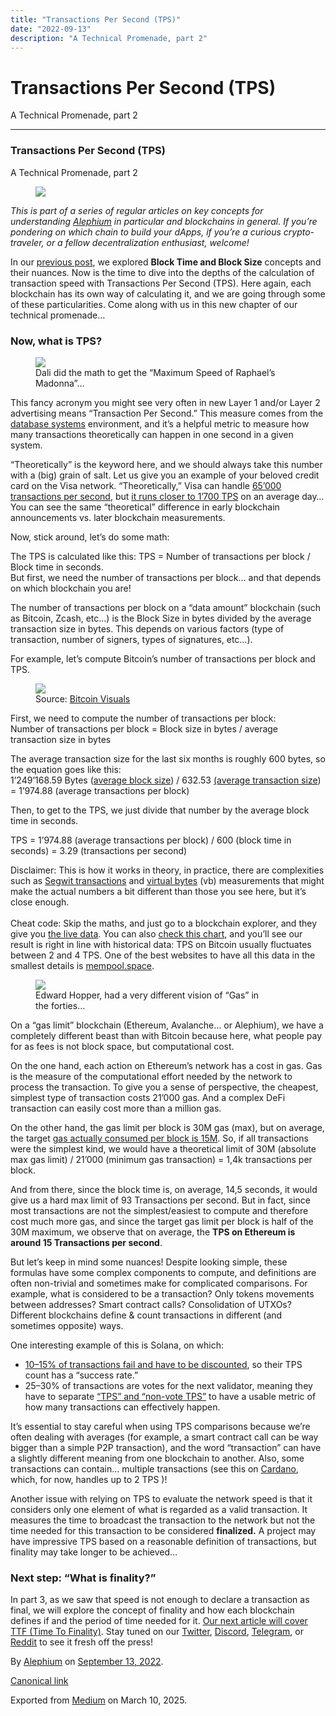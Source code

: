 ```yaml
---
title: "Transactions Per Second (TPS)"
date: "2022-09-13"
description: "A Technical Promenade, part 2"
---
```


<div>

# Transactions Per Second (TPS)

</div>

<div class="section p-summary" field="subtitle">

A Technical Promenade, part 2

</div>

<div class="section e-content" field="body">

<div id="5d64" class="section section section--body section--first section--last">

<div class="section-divider">

------------------------------------------------------------------------

</div>

<div class="section-content">

<div class="section-inner sectionLayout--insetColumn">

### Transactions Per Second (TPS)

A Technical Promenade, part 2

<figure id="d6bb" class="graf graf--figure graf-after--p">
<img src="https://cdn-images-1.medium.com/max/800/1*YO8DxiQMvaRErrFSACu-gg.png" class="graf-image" data-image-id="1*YO8DxiQMvaRErrFSACu-gg.png" data-width="1024" data-height="576" data-is-featured="true" />
</figure>

*This is part of a series of regular articles on key concepts for understanding* <a href="https://alephium.org/" class="markup--anchor markup--p-anchor" data-href="https://alephium.org/" rel="noopener" target="_blank"><em>Alephium</em></a> *in particular and blockchains in general. If you’re pondering on which chain to build your dApps, if you’re a curious crypto-traveler, or a fellow decentralization enthusiast, welcome!*

In our <a href="https://medium.com/@alephium/block-time-and-block-size-16e37292444f" class="markup--anchor markup--p-anchor" data-href="https://medium.com/@alephium/block-time-and-block-size-16e37292444f" target="_blank">previous post</a>, we explored **Block Time and Block Size** concepts and their nuances. Now is the time to dive into the depths of the calculation of transaction speed with Transactions Per Second (TPS). Here again, each blockchain has its own way of calculating it, and we are going through some of these particularities. Come along with us in this new chapter of our technical promenade…

### Now, what is TPS?

<figure id="7964" class="graf graf--figure graf-after--h3">
<img src="https://cdn-images-1.medium.com/max/800/0*g1ROu9IwhhHOR87y" class="graf-image" data-image-id="0*g1ROu9IwhhHOR87y" data-width="1309" data-height="1600" />
<figcaption>Dali did the math to get the “Maximum Speed of Raphael’s Madonna”…</figcaption>
</figure>

This fancy acronym you might see very often in new Layer 1 and/or Layer 2 advertising means “Transaction Per Second.” This measure comes from the <a href="https://en.wikipedia.org/wiki/Transactions_per_second" class="markup--anchor markup--p-anchor" data-href="https://en.wikipedia.org/wiki/Transactions_per_second" rel="noopener" target="_blank">database systems</a> environment, and it’s a helpful metric to measure how many transactions theoretically can happen in one second in a given system.

“Theoretically” is the keyword here, and we should always take this number with a (big) grain of salt. Let us give you an example of your beloved credit card on the Visa network. “Theoretically,” Visa can handle <a href="https://www.visa.co.uk/dam/VCOM/download/corporate/media/visanet-technology/aboutvisafactsheet.pdf" class="markup--anchor markup--p-anchor" data-href="https://www.visa.co.uk/dam/VCOM/download/corporate/media/visanet-technology/aboutvisafactsheet.pdf" rel="noopener" target="_blank">65’000 transactions per second</a>, but <a href="https://news.bitcoin.com/no-visa-doesnt-handle-24000-tps-and-neither-does-your-pet-blockchain/" class="markup--anchor markup--p-anchor" data-href="https://news.bitcoin.com/no-visa-doesnt-handle-24000-tps-and-neither-does-your-pet-blockchain/" rel="noopener" target="_blank">it runs closer to 1’700 TPS</a> on an average day… You can see the same “theoretical” difference in early blockchain announcements vs. later blockchain measurements.

Now, stick around, let’s do some math:

The TPS is calculated like this: TPS = Number of transactions per block / Block time in seconds.   
But first, we need the number of transactions per block… and that depends on which blockchain you are!

The number of transactions per block on a “data amount” blockchain (such as Bitcoin, Zcash, etc…) is the Block Size in bytes divided by the average transaction size in bytes. This depends on various factors (type of transaction, number of signers, types of signatures, etc…).

For example, let’s compute Bitcoin’s number of transactions per block and TPS.

<figure id="a452" class="graf graf--figure graf-after--p">
<img src="https://cdn-images-1.medium.com/max/800/0*EynnVGOTUyrlMpYe" class="graf-image" data-image-id="0*EynnVGOTUyrlMpYe" data-width="1028" data-height="322" />
<figcaption>Source: <a href="https://bitcoinvisuals.com/chain-tx-size" class="markup--anchor markup--figure-anchor" data-href="https://bitcoinvisuals.com/chain-tx-size" rel="noopener" target="_blank">Bitcoin Visuals</a></figcaption>
</figure>

First, we need to compute the number of transactions per block:  
Number of transactions per block = Block size in bytes / average transaction size in bytes

The average transaction size for the last six months is roughly 600 bytes, so the equation goes like this:   
1’249’168.59 Bytes (<a href="https://www.blockchain.com/charts/avg-block-size" class="markup--anchor markup--p-anchor" data-href="https://www.blockchain.com/charts/avg-block-size" rel="noopener" target="_blank">average block size</a>) / 632.53 <a href="https://bitcoinvisuals.com/chain-tx-size" class="markup--anchor markup--p-anchor" data-href="https://bitcoinvisuals.com/chain-tx-size" rel="noopener" target="_blank">(average transaction size</a>) = 1’974.88 (average transactions per block)

Then, to get to the TPS, we just divide that number by the average block time in seconds.

TPS = 1’974.88 (average transactions per block) / 600 (block time in seconds) = 3.29 (transactions per second)

Disclaimer: This is how it works in theory, in practice, there are complexities such as <a href="https://www.exodus.com/news/segwit-explained/" class="markup--anchor markup--p-anchor" data-href="https://www.exodus.com/news/segwit-explained/" rel="noopener" target="_blank">Segwit transactions</a> and <a href="https://en.bitcoin.it/wiki/Weight_units" class="markup--anchor markup--p-anchor" data-href="https://en.bitcoin.it/wiki/Weight_units" rel="noopener" target="_blank">virtual bytes</a> (vb) measurements that might make the actual numbers a bit different than those you see here, but it’s close enough.   
   
Cheat code: Skip the maths, and just go to a blockchain explorer, and they give you <a href="https://blockchair.com/bitcoin" class="markup--anchor markup--p-anchor" data-href="https://blockchair.com/bitcoin" rel="noopener" target="_blank">the live data</a>. You can also <a href="https://blockchair.com/bitcoin/charts/transactions-per-second" class="markup--anchor markup--p-anchor" data-href="https://blockchair.com/bitcoin/charts/transactions-per-second" rel="noopener" target="_blank">check this chart,</a> and you’ll see our result is right in line with historical data: TPS on Bitcoin usually fluctuates between 2 and 4 TPS. One of the best websites to have all this data in the smallest details is <a href="https://mempool.space/fr/" class="markup--anchor markup--p-anchor" data-href="https://mempool.space/fr/" rel="noopener" target="_blank">mempool.space</a>.

<figure id="03e6" class="graf graf--figure graf-after--p">
<img src="https://cdn-images-1.medium.com/max/800/0*gcSWfz4pY4CA6xJQ" class="graf-image" data-image-id="0*gcSWfz4pY4CA6xJQ" data-width="1400" data-height="908" />
<figcaption>Edward Hopper, had a very different vision of “Gas” in the forties…</figcaption>
</figure>

On a “gas limit” blockchain (Ethereum, Avalanche… or Alephium), we have a completely different beast than with Bitcoin because here, what people pay for as fees is not block space, but computational cost.

On the one hand, each action on Ethereum’s network has a cost in gas. Gas is the measure of the computational effort needed by the network to process the transaction. To give you a sense of perspective, the cheapest, simplest type of transaction costs 21’000 gas. And a complex DeFi transaction can easily cost more than a million gas.

On the other hand, the gas limit per block is 30M gas (max), but on average, the target <a href="https://blockchair.com/ethereum/charts/average-gas-used" class="markup--anchor markup--p-anchor" data-href="https://blockchair.com/ethereum/charts/average-gas-used" rel="noopener" target="_blank">gas actually consumed per block is 15M</a>. So, if all transactions were the simplest kind, we would have a theoretical limit of 30M (absolute max gas limit) / 21’000 (minimum gas transaction) = 1,4k transactions per block.

And from there, since the block time is, on average, 14,5 seconds, it would give us a hard max limit of 93 Transactions per second. But in fact, since most transactions are not the simplest/easiest to compute and therefore cost much more gas, and since the target gas limit per block is half of the 30M maximum, we observe that on average, the **TPS on Ethereum is around 15 Transactions per second**.

But let’s keep in mind some nuances! Despite looking simple, these formulas have some complex components to compute, and definitions are often non-trivial and sometimes make for complicated comparisons. For example, what is considered to be a transaction? Only tokens movements between addresses? Smart contract calls? Consolidation of UTXOs? Different blockchains define & count transactions in different (and sometimes opposite) ways.

One interesting example of this is Solana, on which:

- <span id="3c56"><a href="https://mirror.xyz/0xFC03995eeaf129459C760729661CAa43308293B7/yNOU-vVmRsOpJ3oV30_AS1T2-1-w92aGQlGXQiA1fQ4" class="markup--anchor markup--li-anchor" data-href="https://mirror.xyz/0xFC03995eeaf129459C760729661CAa43308293B7/yNOU-vVmRsOpJ3oV30_AS1T2-1-w92aGQlGXQiA1fQ4" rel="noopener" target="_blank">10–15% of transactions fail and have to be discounted</a>, so their TPS count has a “success rate.”</span>
- <span id="148c">25–30% of transactions are votes for the next validator, meaning they have to separate <a href="https://analytics.solscan.io/public/dashboard/8d888828-baae-47b9-948b-d087e5de1411" class="markup--anchor markup--li-anchor" data-href="https://analytics.solscan.io/public/dashboard/8d888828-baae-47b9-948b-d087e5de1411" rel="noopener" target="_blank">“TPS” and “non-vote TPS”</a> to have a usable metric of how many transactions can effectively happen.</span>

It’s essential to stay careful when using TPS comparisons because we’re often dealing with averages (for example, a smart contract call can be way bigger than a simple P2P transaction), and the word “transaction” can have a slightly different meaning from one blockchain to another. Also, some transactions can contain… multiple transactions (see this on <a href="https://datastudio.google.com/reporting/3136c55b-635e-4f46-8e4b-b8ab54f2d460/page/p_wxcw6g0irc" class="markup--anchor markup--p-anchor" data-href="https://datastudio.google.com/reporting/3136c55b-635e-4f46-8e4b-b8ab54f2d460/page/p_wxcw6g0irc" rel="noopener" target="_blank">Cardano</a>, which, for now, handles up to 2 TPS )!

Another issue with relying on TPS to evaluate the network speed is that it considers only one element of what is regarded as a valid transaction. It measures the time to broadcast the transaction to the network but not the time needed for this transaction to be considered **finalized.** A project may have impressive TPS based on a reasonable definition of transactions, but finality may take longer to be achieved…

### Next step: “What is finality?”

In part 3, as we saw that speed is not enough to declare a transaction as final, we will explore the concept of finality and how each blockchain defines if and the period of time needed for it. <a href="https://medium.com/@alephium/time-to-finality-17d64eeffd25" class="markup--anchor markup--p-anchor" data-href="https://medium.com/@alephium/time-to-finality-17d64eeffd25" target="_blank">Our next article will cover TTF (Time To Finality)</a>. Stay tuned on our <a href="https://twitter.com/alephium" class="markup--anchor markup--p-anchor" data-href="https://twitter.com/alephium" rel="noopener" target="_blank">Twitter</a>, <a href="https://discord.gg/h7cXXy4FEY" class="markup--anchor markup--p-anchor" data-href="https://discord.gg/h7cXXy4FEY" rel="noopener" target="_blank">Discord</a>, <a href="https://t.me/Alephium_Announcement" class="markup--anchor markup--p-anchor" data-href="https://t.me/Alephium_Announcement" rel="noopener" target="_blank">Telegram</a>, or <a href="https://www.reddit.com/r/Alephium/" class="markup--anchor markup--p-anchor" data-href="https://www.reddit.com/r/Alephium/" rel="noopener" target="_blank">Reddit</a> to see it fresh off the press!

</div>

</div>

</div>

</div>

By <a href="https://medium.com/@alephium" class="p-author h-card">Alephium</a> on [September 13, 2022](https://medium.com/p/f13217a49e39).

<a href="https://medium.com/@alephium/transactions-per-second-tps-f13217a49e39" class="p-canonical">Canonical link</a>

Exported from [Medium](https://medium.com) on March 10, 2025.
